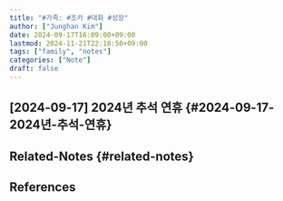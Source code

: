 ```yaml
---
title: "#가족: #조카 #대화 #성장"
author: ["Junghan Kim"]
date: 2024-09-17T16:09:00+09:00
lastmod: 2024-11-21T22:18:50+09:00
tags: ["family", "notes"]
categories: ["Note"]
draft: false
---
```


<!--more-->


## [2024-09-17] 2024년 추석 연휴 {#2024-09-17-2024년-추석-연휴}


## Related-Notes {#related-notes}

## References

<style>.csl-entry{text-indent: -1.5em; margin-left: 1.5em;}</style><div class="csl-bib-body">
</div>
